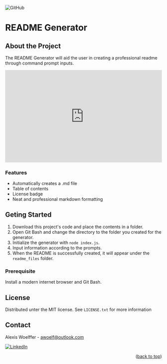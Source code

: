 <a id="readme-top"></a>
![GitHub](https://img.shields.io/github/license/awoelf/readme-generator)

# README Generator

## About the Project

The README Generator will aid the user in creating a professional readme through command prompt inputs.

<div style="position: relative; padding-bottom: 59.08096280087527%; height: 0;"><iframe src="https://www.loom.com/embed/7a343b44481e49c686950d0c9be1f756" frameborder="0" webkitallowfullscreen mozallowfullscreen allowfullscreen style="position: absolute; top: 0; left: 0; width: 100%; height: 100%;"></iframe></div>

### Features

- Automatically creates a .md file
- Table of contents
- License badge
- Neat and professional markdown formatting

## Geting Started

1. Download this project's code and place the contents in a folder.
2. Open Git Bash and change the directory to the folder you created for the generator.
3. Initialize the generator with `node index.js`.
4. Input information according to the prompts.
5. When the README is successfully created, it will appear under the `readme_files` folder.

### Prerequisite

Install a modern internet browser and Git Bash.

## License

Distributed unter the MIT license. See `LICENSE.txt` for more information

## Contact

Alexis Woelffer - [awoelf@outlook.com](mailto:awoelf@outlook.com)

[![LinkedIn][linkedin-shield]][linkedin-url]

<!-- Links and images -->

[linkedin-shield]: https://img.shields.io/badge/-LinkedIn-black.svg?style=for-the-badge&logo=linkedin&colorB=555
[linkedin-url]: https://linkedin.com/in/alexis-w-dev

<p align="right">(<a href="#readme-top">back to top</a>)</p>
